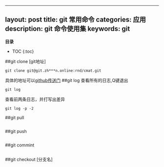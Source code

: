 
---
layout: post
title: git 常用命令
categories: 应用
description: git 命令使用集
keywords: git
---

**目录**

* TOC
{:toc}

##git clone [git地址]
```
git clone git@git.zh***n.online:rnd/cmat.git
```
具体的地址可以[github传送门](http://github.com/)
##git log
查看所有的日志,Q键退出
```
git log 
```
查看前两条日志，并打写出差异
```
git log -p -2
```
##git pull
```

```
##git push
```

```
##git commint
```

```
##git checkout [分支名]
```

```